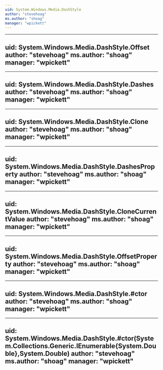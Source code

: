 ```yaml
---
uid: System.Windows.Media.DashStyle
author: "stevehoag"
ms.author: "shoag"
manager: "wpickett"
---
```


---
uid: System.Windows.Media.DashStyle.Offset
author: "stevehoag"
ms.author: "shoag"
manager: "wpickett"
---

---
uid: System.Windows.Media.DashStyle.Dashes
author: "stevehoag"
ms.author: "shoag"
manager: "wpickett"
---

---
uid: System.Windows.Media.DashStyle.Clone
author: "stevehoag"
ms.author: "shoag"
manager: "wpickett"
---

---
uid: System.Windows.Media.DashStyle.DashesProperty
author: "stevehoag"
ms.author: "shoag"
manager: "wpickett"
---

---
uid: System.Windows.Media.DashStyle.CloneCurrentValue
author: "stevehoag"
ms.author: "shoag"
manager: "wpickett"
---

---
uid: System.Windows.Media.DashStyle.OffsetProperty
author: "stevehoag"
ms.author: "shoag"
manager: "wpickett"
---

---
uid: System.Windows.Media.DashStyle.#ctor
author: "stevehoag"
ms.author: "shoag"
manager: "wpickett"
---

---
uid: System.Windows.Media.DashStyle.#ctor(System.Collections.Generic.IEnumerable{System.Double},System.Double)
author: "stevehoag"
ms.author: "shoag"
manager: "wpickett"
---
